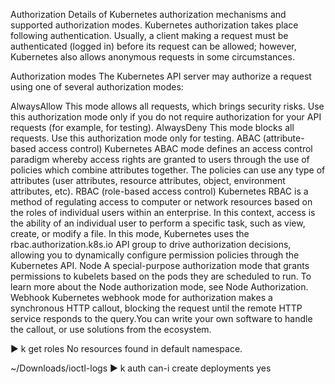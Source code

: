 Authorization
Details of Kubernetes authorization mechanisms and supported authorization modes.
Kubernetes authorization takes place following authentication. Usually, a client making a request must be authenticated (logged in) before its request can be allowed; however, Kubernetes also allows anonymous requests in some circumstances.

Authorization modes
The Kubernetes API server may authorize a request using one of several authorization modes:

AlwaysAllow
This mode allows all requests, which brings security risks. Use this authorization mode only if you do not require authorization for your API requests (for example, for testing).
AlwaysDeny
This mode blocks all requests. Use this authorization mode only for testing.
ABAC (attribute-based access control)
Kubernetes ABAC mode defines an access control paradigm whereby access rights are granted to users through the use of policies which combine attributes together. The policies can use any type of attributes (user attributes, resource attributes, object, environment attributes, etc).
RBAC (role-based access control)
Kubernetes RBAC is a method of regulating access to computer or network resources based on the roles of individual users within an enterprise. In this context, access is the ability of an individual user to perform a specific task, such as view, create, or modify a file.
In this mode, Kubernetes uses the rbac.authorization.k8s.io API group to drive authorization decisions, allowing you to dynamically configure permission policies through the Kubernetes API.
Node
A special-purpose authorization mode that grants permissions to kubelets based on the pods they are scheduled to run. To learn more about the Node authorization mode, see Node Authorization.
Webhook
Kubernetes webhook mode for authorization makes a synchronous HTTP callout, blocking the request until the remote HTTP service responds to the query.You can write your own software to handle the callout, or use solutions from the ecosystem.


▶ k get roles
No resources found in default namespace.

~/Downloads/ioctl-logs
▶ k auth can-i create deployments
yes

